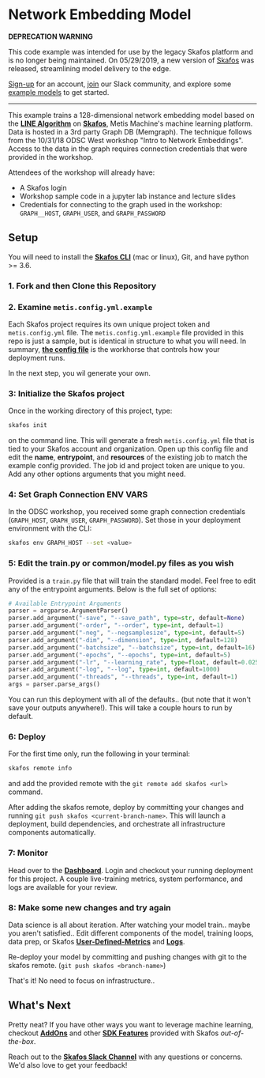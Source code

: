 # Network Embedding Model

**DEPRECATION WARNING**

This code example was intended for use by the legacy Skafos platform and is no longer being maintained. On 05/29/2019, a new version of [Skafos](https://skafos.ai) was released, streamlining model delivery to the edge. 

[Sign-up](https://dashboard.skafos.ai/sign-up) for an account, [join](https://join.slack.com/t/metismachine-skafos/shared_invite/enQtNTAxMzEwOTk2NzA5LThjMmMyY2JkNTkwNDQ1YjgyYjFiY2MyMjRkMzYyM2E4MjUxNTJmYmQyODVhZWM2MjQwMjE5ZGM1Y2YwN2M5ODI) our Slack community, and explore some [example models](https://github.com/skafos/colab-example-models) to get started.

---


This example trains a 128-dimensional network embedding model based on the [**LINE Algorithm**](https://arxiv.org/abs/1503.03578) on [**Skafos**](https://docs.metismachine.io/docs/skafos-components), Metis Machine's machine learning platform. Data is hosted in a 3rd party Graph DB (Memgraph). The technique follows from the 10/31/18 ODSC West workshop "Intro to Network Embeddings". Access to the data in the graph requires connection credentials that were provided in the workshop.

Attendees of the workshop will already have:
- A Skafos login
- Workshop sample code in a jupyter lab instance and lecture slides
- Credentials for connecting to the graph used in the workshop: `GRAPH__HOST`, `GRAPH_USER`, and `GRAPH_PASSWORD`


## Setup
You will need to install the [**Skafos CLI**](https://docs.metismachine.io/docs/installation) (mac or linux), Git, and have python >= 3.6.

### 1. Fork and then Clone this Repository

### 2. Examine `metis.config.yml.example`
Each Skafos project requires its own unique project token and `metis.config.yml` file.
The `metis.config.yml.example` file provided in this repo is just a sample, but is identical in structure to what you will need. In summary, [**the config file**](https://docs.metismachine.io/docs/projects-1#section-the-config-file) is the workhorse that controls how your deployment runs.

In the next step, you wil generate your own.

### 3: Initialize the Skafos project
Once in the working directory of this project, type:
```bash
skafos init
```
on the command line. This will generate a fresh `metis.config.yml` file that is tied to your Skafos account and organization.
Open up this config file and edit the **name**, **entrypoint**, and **resources** of the existing job to match the example config provided. The job id and project token are unique to you. Add any other options arguments that you might need.

### 4: Set Graph Connection ENV VARS
In the ODSC workshop, you received some graph connection credentials (`GRAPH_HOST`, `GRAPH_USER`, `GRAPH_PASSWORD`). Set those in your deployment environment with the CLI:
```bash
skafos env GRAPH_HOST --set <value>
```
### 5: Edit the train.py or common/model.py files as you wish
Provided is a `train.py` file that will train the standard model. Feel free to edit any of the entrypoint arguments. Below is the full set of options:

```python
# Available Entrypoint Arguments
parser = argparse.ArgumentParser()
parser.add_argument("-save", "--save_path", type=str, default=None)       # S3 path to save data to. Make sure you have AWS credentials set as env vars.
parser.add_argument("-order", "--order", type=int, default=1)             # First order or Second order proximity.
parser.add_argument("-neg", "--negsamplesize", type=int, default=5)       # Number of negative samples. Original value from the LINE paper.
parser.add_argument("-dim", "--dimension", type=int, default=128)         # Number of output embedding dimensions. Original value from the LINE paper.
parser.add_argument("-batchsize", "--batchsize", type=int, default=16)    # Size of a training batch.
parser.add_argument("-epochs", "--epochs", type=int, default=5)           # Number of total passes through training data.
parser.add_argument("-lr", "--learning_rate", type=float, default=0.025)  # Initial learning rate. Original value from the LINE paper.
parser.add_argument("-log", "--log", type=int, default=1000)              # Logging interval.
parser.add_argument("-threads", "--threads", type=int, default=1)         # Number of threads for PyTorch to perform computations. Make sure you declare enough CPUs in the metis config file.
args = parser.parse_args()
```

You can run this deployment with all of the defaults.. (but note that it won't save your outputs anywhere!). This will take a couple hours to run by default.

### 6: Deploy
For the first time only, run the following in your terminal:
```bash
skafos remote info
```
and add the provided remote with the `git remote add skafos <url>` command.

After adding the skafos remote, deploy by committing your changes and running `git push skafos <current-branch-name>`. This will launch a deployment, build dependencies, and orchestrate all infrastructure components automatically.

### 7: Monitor
Head over to the [**Dashboard**](https://dashboard.metismachine.io). Login and checkout your running deployment for this project. A couple live-training metrics, system performance, and logs are available for your review. 

### 8: Make some new changes and try again
Data science is all about iteration. After watching your model train.. maybe you aren't satisfied..
Edit different components of the model, training loops, data prep, or Skafos [**User-Defined-Metrics**](https://docs.metismachine.io/docs/skafos-sdk#section-model-monitoring-user-defined-metrics) and [**Logs**](https://docs.metismachine.io/docs/skafos-sdk#section-logging).

Re-deploy your model by committing and pushing changes with git to the skafos remote. (`git push skafos <branch-name>`)

That's it! No need to focus on infrastructure..

## What's Next
Pretty neat? If you have other ways you want to leverage machine learning, checkout [**AddOns**](https://docs.metismachine.io/docs/addons) and other [**SDK Features**](https://docs.metismachine.io/docs/skafos-sdk) provided with Skafos *out-of-the-box*.

Reach out to the [**Skafos Slack Channel**](https://metismachine-skafos.slack.com) with any questions or concerns. We'd also love to get your feedback!
